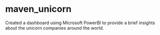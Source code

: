 # maven_unicorn
Created a dashboard using Microsoft PowerBI to provide a brief insights about the unicorn companies around the world.
